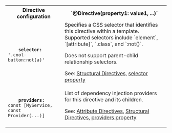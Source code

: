 <table id="directive-configuration">

<tr>
  <th>Directive configuration</th>
  <th markdown="1">
    `@Directive(property1: value1, ...)`
  </th>
</tr>

<tr>
  <td class="nowrap"><code class="prettyprint lang-dart">
    <b>selector:</b> '.cool-button:not(a)'
  </code></td>
  <td markdown="1">
  Specifies a CSS selector that identifies this directive within a template. Supported selectors include `element`, `[attribute]`, `.class`, and `:not()`.

  Does not support parent-child relationship selectors.

  See: [Structural Directives](/angular/guide/structural-directives),
  [selector property](/api/angular/angular/Directive/selector)
  </td>
</tr>

<tr>
  <td class="nowrap"><code class="prettyprint lang-dart">
    <b>providers:</b> const [MyService, const Provider(...)]
  </code></td>
  <td markdown="1">
  List of dependency injection providers for this directive and its children.

  See:
  [Attribute Directives](/angular/guide/attribute-directives),
  [Structural Directives](/angular/guide/structural-directives),
  [providers property](/api/angular/angular/Directive/providers)
  </td>
</tr>

</table>
